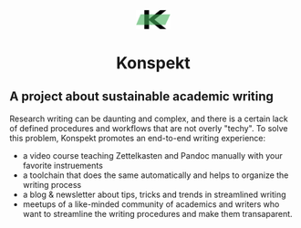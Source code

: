 <p align="center">
  <a href="https://konspekt.netlify.app">
    <img alt="Konspekt" src="/static/images/logo.svg" width="60" />
  </a>
</p>
<h1 align="center">
  Konspekt
</h1>

## A project about sustainable academic writing

Research writing can be daunting and complex, and there is a certain lack of defined procedures and workflows that are not overly "techy". To solve this problem, Konspekt promotes an end-to-end writing experience: 

- a video course teaching Zettelkasten and Pandoc manually with your favorite instruements
- a toolchain that does the same automatically and helps to organize the writing process
- a blog & newsletter about tips, tricks and trends in streamlined writing
- meetups of a like-minded community of academics and writers who want to streamline the writing procedures and make them transaparent.